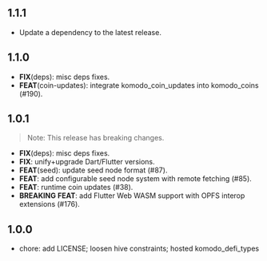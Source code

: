 ## 1.1.1

 - Update a dependency to the latest release.

## 1.1.0

 - **FIX**(deps): misc deps fixes.
 - **FEAT**(coin-updates): integrate komodo_coin_updates into komodo_coins (#190).

## 1.0.1

> Note: This release has breaking changes.

 - **FIX**(deps): misc deps fixes.
 - **FIX**: unify+upgrade Dart/Flutter versions.
 - **FEAT**(seed): update seed node format (#87).
 - **FEAT**: add configurable seed node system with remote fetching (#85).
 - **FEAT**: runtime coin updates  (#38).
 - **BREAKING** **FEAT**: add Flutter Web WASM support with OPFS interop extensions (#176).

## 1.0.0

- chore: add LICENSE; loosen hive constraints; hosted komodo_defi_types
